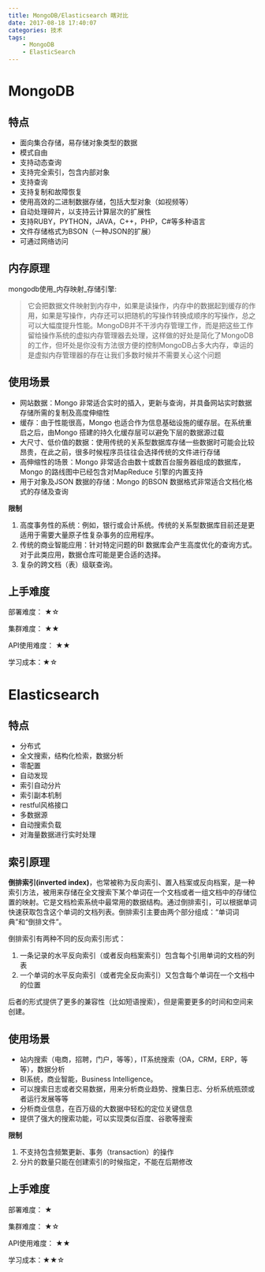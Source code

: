 ```yaml
---
title: MongoDB/Elasticsearch 瞎对比
date: 2017-08-18 17:40:07
categories: 技术
tags:
    - MongoDB
    - ElasticSearch
---
```


# MongoDB

## 特点
<!-- more -->
- 面向集合存储，易存储对象类型的数据
- 模式自由
- 支持动态查询
- 支持完全索引，包含内部对象
- 支持查询
- 支持复制和故障恢复
- 使用高效的二进制数据存储，包括大型对象（如视频等）
- 自动处理碎片，以支持云计算层次的扩展性
- 支持RUBY，PYTHON，JAVA，C++，PHP，C#等多种语言
- 文件存储格式为BSON（一种JSON的扩展）
- 可通过网络访问

## 内存原理

mongodb使用_内存映射_存储引擎:

>  它会把数据文件映射到内存中，如果是读操作，内存中的数据起到缓存的作用，如果是写操作，内存还可以把随机的写操作转换成顺序的写操作，总之可以大幅度提升性能。MongoDB并不干涉内存管理工作，而是把这些工作留给操作系统的虚拟内存管理器去处理，这样做的好处是简化了MongoDB的工作，但坏处是你没有方法很方便的控制MongoDB占多大内存，幸运的是虚拟内存管理器的存在让我们多数时候并不需要关心这个问题

## 使用场景

-  网站数据：Mongo 非常适合实时的插入，更新与查询，并具备网站实时数据存储所需的复制及高度伸缩性
-  缓存：由于性能很高，Mongo 也适合作为信息基础设施的缓存层。在系统重启之后，由Mongo 搭建的持久化缓存层可以避免下层的数据源过载
-  大尺寸、低价值的数据：使用传统的关系型数据库存储一些数据时可能会比较昂贵，在此之前，很多时候程序员往往会选择传统的文件进行存储
-  高伸缩性的场景：Mongo 非常适合由数十或数百台服务器组成的数据库，Mongo 的路线图中已经包含对MapReduce 引擎的内置支持
-  用于对象及JSON 数据的存储：Mongo 的BSON 数据格式非常适合文档化格式的存储及查询

**限制**

1.  高度事务性的系统：例如，银行或会计系统。传统的关系型数据库目前还是更适用于需要大量原子性复杂事务的应用程序。
2.  传统的商业智能应用：针对特定问题的BI 数据库会产生高度优化的查询方式。对于此类应用，数据仓库可能是更合适的选择。
3.  复杂的跨文档（表）级联查询。

## 上手难度

部署难度： ★☆

集群难度： ★★

API使用难度： ★★

学习成本：★☆


# Elasticsearch

## 特点

- 分布式
- 全文搜索，结构化检索，数据分析
- 零配置
- 自动发现
- 索引自动分片
- 索引副本机制
- restful风格接口
- 多数据源
- 自动搜索负载
- 对海量数据进行实时处理

## 索引原理

**倒排索引(inverted index)**，也常被称为反向索引、置入档案或反向档案，是一种索引方法，被用来存储在全文搜索下某个单词在一个文档或者一组文档中的存储位置的映射。它是文档检索系统中最常用的数据结构。通过倒排索引，可以根据单词快速获取包含这个单词的文档列表。倒排索引主要由两个部分组成：“单词词典”和“倒排文件”。

倒排索引有两种不同的反向索引形式：

1. 一条记录的水平反向索引（或者反向档案索引）包含每个引用单词的文档的列表
2. 一个单词的水平反向索引（或者完全反向索引）又包含每个单词在一个文档中的位置

后者的形式提供了更多的兼容性（比如短语搜索），但是需要更多的时间和空间来创建。

## 使用场景

- 站内搜索（电商，招聘，门户，等等），IT系统搜索（OA，CRM，ERP，等等），数据分析
- BI系统，商业智能，Business Intelligence。
- 可以搜索日志或者交易数据，用来分析商业趋势、搜集日志、分析系统瓶颈或者运行发展等等
- 分析商业信息，在百万级的大数据中轻松的定位关键信息
- 提供了强大的搜索功能，可以实现类似百度、谷歌等搜索

**限制**

1.  不支持包含频繁更新、事务（transaction）的操作
2.  分片的数量只能在创建索引的时候指定，不能在后期修改

## 上手难度

部署难度： ★

集群难度： ★☆

API使用难度： ★★

学习成本：★★☆
